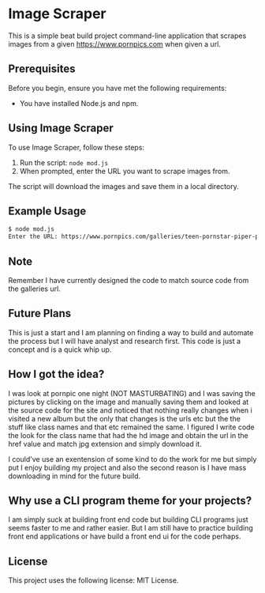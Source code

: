 # Image Scraper

This is a simple beat build project command-line application that scrapes images from a given https://www.pornpics.com when given a url.

## Prerequisites

Before you begin, ensure you have met the following requirements:

* You have installed Node.js and npm.

## Using Image Scraper

To use Image Scraper, follow these steps:

1. Run the script: `node mod.js`
2. When prompted, enter the URL you want to scrape images from.

The script will download the images and save them in a local directory.

## Example Usage

```bash
$ node mod.js
Enter the URL: https://www.pornpics.com/galleries/teen-pornstar-piper-perri-gets-pussy-ravaged-by-massive-black-dick-71148719/
```

## Note

Remember I have currently designed the code to match source code from the galleries url.

## Future Plans

This is just a start and I am planning on finding a way to build and automate the process but I will have analyst and research first. This code is just a concept and is a quick whip up.

## How I got the idea?

I was look at pornpic one night (NOT MASTURBATING) and I was saving the pictures by clicking on the image and manually saving them and looked at the source code for the site and noticed that nothing really changes when i visited a new album but the only that changes is the urls etc but the the stuff like class names and that etc remained the same. I figured I write code the look for the class name that had the hd image and obtain the url in the href value and match jpg extension and simply download it.

I could've use an exentension of some kind to do the work for me but simply put I enjoy building my project and also the second reason is I have mass downloading in mind for the future build. 

## Why use a CLI program theme for your projects?

I am simply suck at building front end code but building CLI programs just seems faster to me and rather easier. But I am still have to practice building front end applications or have build a front end ui for the code perhaps.

## License

This project uses the following license: MIT License.
